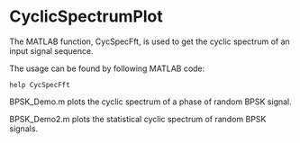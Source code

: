 # CyclicSpectrumPlot
The MATLAB function, CycSpecFft, is used to get the cyclic spectrum of an input signal sequence.

The usage can be found by following MATLAB code:
```
help CycSpecFft
```

BPSK_Demo.m plots the cyclic spectrum of a phase of random BPSK signal.

BPSK_Demo2.m plots the statistical cyclic spectrum of random BPSK signals.
